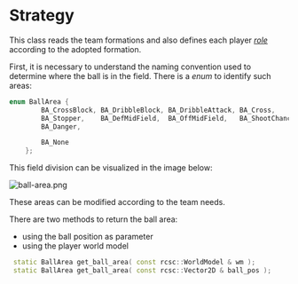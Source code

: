 # Strategy

This class reads the team formations and also defines each player [_role_](https://github.com/RoboCup2D/tutorial/blob/master/sections/Roles.md) according to the adopted formation.

First, it is necessary to understand the naming convention used to determine where the ball is in the field. There is a _enum_ to identify such areas:

```cpp
enum BallArea {
        BA_CrossBlock, BA_DribbleBlock, BA_DribbleAttack, BA_Cross,
        BA_Stopper,    BA_DefMidField,  BA_OffMidField,   BA_ShootChance,
        BA_Danger,

        BA_None
    };
```

This field division can be visualized in the image below:

![ball-area.png](https://github.com/RoboCup2D/tutorial/raw/master/images/ball-area.png)

These areas can be modified according to the team needs.

There are two methods to return the ball area:
- using the ball position as parameter
- using the player world model 

```cpp
 static BallArea get_ball_area( const rcsc::WorldModel & wm );
 static BallArea get_ball_area( const rcsc::Vector2D & ball_pos );
```
